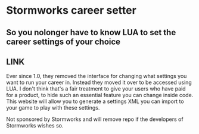 # Stormworks career setter
## So you nolonger have to know LUA to set the career settings of your choice

## LINK 

Ever since 1.0, they removed the interface for changing what settings you want to run your career in. Instead they moved it over to be accessed using LUA.
I don't think that's a fair treatment to give your users who have paid for a product, to hide such an essential feature you can change inside code.
This website will allow you to generate a settings XML you can import to your game to play with these settings.

Not sponsored by Stormworks and will remove repo if the developers of Stormworks wishes so.
